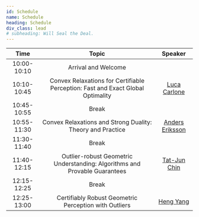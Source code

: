 ```yaml
---
id: Schedule
name: Schedule
heading: Schedule
div_class: lead
# subheading: Will Seal the Deal.
---
```


| Time   |      Topic      |  Speaker |
|:-----------:|:-----------------------------------------------------:|:------:|
| 10:00-10:10 |  Arrival and Welcome |  |
| 10:10-10:45 |  Convex Relaxations for Certifiable Perception: Fast and Exact Global Optimality  | [Luca Carlone](https://lucacarlone.mit.edu) |
| 10:45-10:55 | Break | |
| 10:55-11:30 | Convex Relaxations and Strong Duality: Theory and Practice | [Anders Eriksson](http://aeriksson.net) |
| 11:30-11:40 | Break |   |
| 11:40-12:15 | Outlier-robust Geometric Understanding: Algorithms and Provable Guarantees |  [Tat-Jun Chin](https://cs.adelaide.edu.au/~tjchin/doku.php)  |
| 12:15-12:25 | Break | |
| 12:25-13:00 | Certifiably Robust Geometric Perception with Outliers| [Heng Yang](https://hankyang.mit.edu) |